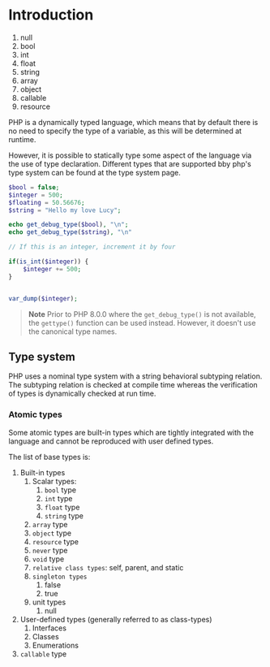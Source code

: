 # Introduction

1. null
2. bool
3. int
4. float
5. string
6. array
7. object
8. callable
9. resource

PHP is a dynamically typed language, which means that by default there is no need to specify the type of a variable, as this will be determined at runtime.

However, it is possible to statically type some aspect of the language via the use of type declaration. Different types that are supported bby php's type system can be found at the type system page.

```php
$bool = false;
$integer = 500;
$floating = 50.56676;
$string = "Hello my love Lucy";

echo get_debug_type($bool), "\n";
echo get_debug_type($string), "\n"

// If this is an integer, increment it by four

if(is_int($integer)) {
    $integer += 500;
}


var_dump($integer);

```

> **Note**
> Prior to PHP 8.0.0 where the `get_debug_type()` is not available, the `gettype()` function can be used instead. However, it doesn't use the canonical type names.

## Type system

PHP uses a nominal type system with a string behavioral subtyping relation. The subtyping relation is checked at compile time whereas the verification of types is dynamically checked at run time.

### Atomic types

Some atomic types are built-in types which are tightly integrated with the language and cannot be reproduced with user defined types.

The list of base types is:

1. Built-in types
   1. Scalar types:
      1. `bool` type
      2. `int` type
      3. `float` type
      4. `string` type
   2. `array` type
   3. `object` type
   4. `resource` type
   5. `never` type
   6. `void` type
   7. `relative class types`: self, parent, and static
   8. `singleton types`
      1. false
      2. true
   9. unit types
      1. null
2. User-defined types (generally referred to as class-types)
   1. Interfaces
   2. Classes
   3. Enumerations
3. `callable` type
